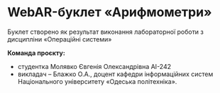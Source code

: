 
# WebAR-буклет «Арифмометри»
Буклет створено як результат виконання лабораторної роботи з дисципліни «Операційні системи» 

**Команда проєкту:**
- студентка Молявко Євгенія Олександрівна AI-242
- викладач – Блажко О.А., доцент кафедри інформаційних систем Національного університету «Одеська політехніка».



